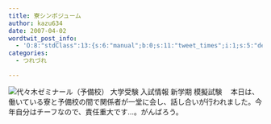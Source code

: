 ```yaml
---
title: 寮シンポジューム
author: kazu634
date: 2007-04-02
wordtwit_post_info:
  - 'O:8:"stdClass":13:{s:6:"manual";b:0;s:11:"tweet_times";i:1;s:5:"delay";i:0;s:7:"enabled";i:1;s:10:"separation";s:2:"60";s:7:"version";s:3:"3.7";s:14:"tweet_template";b:0;s:6:"status";i:2;s:6:"result";a:0:{}s:13:"tweet_counter";i:2;s:13:"tweet_log_ids";a:1:{i:0;i:2849;}s:9:"hash_tags";a:0:{}s:8:"accounts";a:1:{i:0;s:7:"kazu634";}}'
categories:
  - つれづれ

---
```

<div class="section">
<p>
<a href="http://www.yozemi.ac.jp/" onclick="__gaTracker('send', 'event', 'outbound-article', 'http://www.yozemi.ac.jp/', '');" target="_blank"><img align="left" alt="代々木ゼミナール（予備校） 大学受験 入試情報 新学期 模擬試験" src="http://img.simpleapi.net/small/http://www.yozemi.ac.jp/" border="0" /></a>
</p>
  
<p>
    　本日は、働いている寮と予備校の間で関係者が一堂に会し、話し合いが行われました。今年自分はチーフなので、責任重大です…。がんばろう。
</p>
</div>
